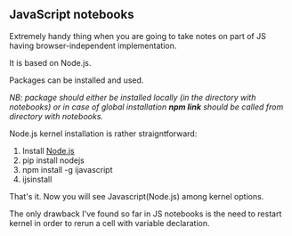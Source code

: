 ## JavaScript notebooks

Extremely handy thing when you are going to take notes on part of JS having browser-independent implementation.

It is based on Node.js.

Packages can be installed and used. 

*NB: package should either be installed locally (in the directory with notebooks) or in case of global installation **npm link** should be called from directory with notebooks.*

Node.js kernel installation is rather straigntforward:
1. Install <a href='https://nodejs.org/en/download/' target='_blank'> Node.js </a>
2. pip install nodejs
3. npm install -g ijavascript
4. ijsinstall

That's it. Now you will see Javascript(Node.js) among kernel options.

The only drawback I've found so far in JS notebooks is the need to restart kernel in order to rerun a cell with variable declaration.

